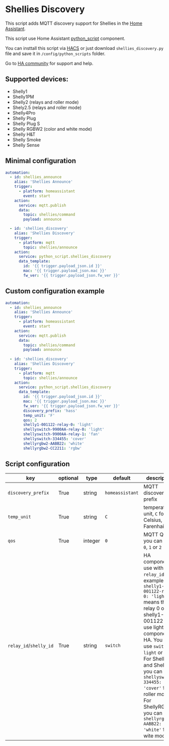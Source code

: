 # Shellies Discovery

This script adds MQTT discovery support for Shellies in the [Home Assistant](https://home-assistant.io/).

This script use Home Assistant [python_script](https://www.home-assistant.io/components/python_script/) component.

You can insttall this script via [HACS](https://custom-components.github.io/hacs/) or just download `shellies_discovery.py` file and save it in `/config/python_scripts` folder.

Go to [HA community](https://community.home-assistant.io/t/shellies-discovery-script/94048) for support and help.

## Supported devices:
- Shelly1
- Shelly1PM
- Shelly2 (relays and roller mode)
- Shely2.5 (relays and roller mode)
- Shelly4Pro
- Shelly Plug
- Shelly Plug S
- Shelly RGBW2 (color and white mode)
- Shelly H&T
- Shelly Smoke
- Shelly Sense

## Minimal configuration
```yaml
automation:
  - id: shellies_announce
    alias: 'Shellies Announce'
    trigger:
      - platform: homeassistant
        event: start
    action:
      service: mqtt.publish
      data:
        topic: shellies/command
        payload: announce

  - id: 'shellies_discovery'
    alias: 'Shellies Discovery'
    trigger:
      - platform: mqtt
        topic: shellies/announce
    action:
      service: python_script.shellies_discovery
      data_template:
        id: '{{ trigger.payload_json.id }}'
        mac: '{{ trigger.payload_json.mac }}'
        fw_ver: '{{ trigger.payload_json.fw_ver }}'
```
## Custom configuration example
```yaml
automation:
  - id: shellies_announce
    alias: 'Shellies Announce'
    trigger:
      - platform: homeassistant
        event: start
    action:
      service: mqtt.publish
      data:
        topic: shellies/command
        payload: announce
        
  - id: 'shellies_discovery'
    alias: 'Shellies Discovery'
    trigger:
      - platform: mqtt
        topic: shellies/announce
    action:
      service: python_script.shellies_discovery
      data_template:
        id: '{{ trigger.payload_json.id }}'
        mac: '{{ trigger.payload_json.mac }}'
        fw_ver: '{{ trigger.payload_json.fw_ver }}'
        discovery_prefix: 'hass'
        temp_unit: 'F'
        qos: 2
        shelly1-001122-relay-0: 'light'
        shellyswitch-9900AA-relay-0: 'light'
        shellyswitch-9900AA-relay-1: 'fan'
        shellyswitch-334455: 'cover'
        shellyrgbw2-AABB22: 'white'
        shellyrgbw2-CC2211: 'rgbw'
```
## Script configuration
key | optional | type | default | description
-- | -- | -- | -- | --
`discovery_prefix` | True | string | `homeassistant` | MQTT discovery prefix
`temp_unit` | True | string | `C` | temperature unit, `C` for Celsius, `F` for Farenhait
`qos` | True | integer | `0` | MQTT QoS, you can use `0`, `1` or `2`
`relay_id`/`shelly_id` | True | string | `switch` | HA component to use with `relay_id`, for example: `shelly1-001122-relay-0: 'light'` means that relay 0 of shelly1-001122 will use light component in HA. You can use `switch`, `light` or `fan`. For Shelly2 and Shelly2.5 you can use `shellyswitch-334455: 'cover'` for roller mode. For ShellyRGBW2 you can use `shellyrgbw2-AABB22: 'white'` for wite mode.

